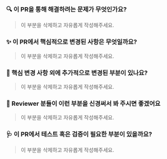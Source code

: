 ### 🔍️ 이 PR을 통해 해결하려는 문제가 무엇인가요?

> 이 부분을 삭제하고 자유롭게 작성해주세요.

### ✨ 이 PR에서 핵심적으로 변경된 사항은 무엇일까요?

> 이 부분을 삭제하고 자유롭게 작성해주세요.

### 🔖 핵심 변경 사항 외에 추가적으로 변경된 부분이 있나요?

> 이 부분을 삭제하고 자유롭게 작성해주세요.

### 🙏 Reviewer 분들이 이런 부분을 신경써서 봐 주시면 좋겠어요

> 이 부분을 삭제하고 자유롭게 작성해주세요.

### 🩺 이 PR에서 테스트 혹은 검증이 필요한 부분이 있을까요?

> 이 부분을 삭제하고 자유롭게 작성해주세요.
